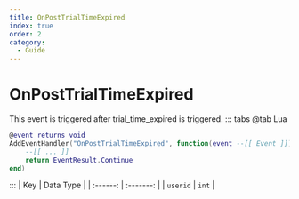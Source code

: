 ```yaml
---
title: OnPostTrialTimeExpired
index: true
order: 2
category:
  - Guide
---
```


# OnPostTrialTimeExpired
This event is triggered after trial_time_expired is triggered.
::: tabs
@tab Lua
```lua
@event returns void
AddEventHandler("OnPostTrialTimeExpired", function(event --[[ Event ]])
    --[[ ... ]]
    return EventResult.Continue
end)
```

:::
|    Key   | Data Type |
| :------: | :-------: |
| `userid` |   `int`   |